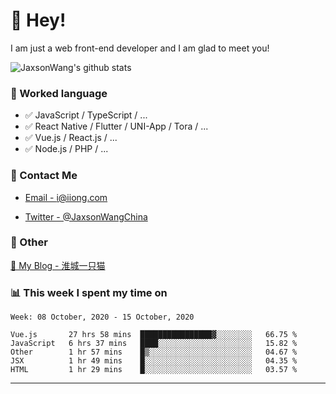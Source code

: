 # 👋 Hey!

I am just a web front-end developer and I am glad to meet you!

![JaxsonWang's github stats](https://github-readme-stats.vercel.app/api?username=JaxsonWang&&show_icons=true&&title_color=1abc9c&&icon_color=1abc9c)


### 📝 Worked language

- ✅ JavaScript / TypeScript / ...
- ✅ React Native / Flutter / UNI-App / Tora / ...
- ✅ Vue.js / React.js / ...
- ✅ Node.js / PHP / ...

### 📮 Contact Me

- [Email - i@iiong.com](mailto:i@iiong.com)

- [Twitter - @JaxsonWangChina](https://twitter.com/JaxsonWangChina)

### 🤪 Other

[📌 My Blog - 淮城一只猫](https://iiong.com)

### 📊 This week I spent my time on

<!--START_SECTION:waka-->
```text
Week: 08 October, 2020 - 15 October, 2020

Vue.js       27 hrs 58 mins  ████████████████▓░░░░░░░░   66.75 % 
JavaScript   6 hrs 37 mins   ████░░░░░░░░░░░░░░░░░░░░░   15.82 % 
Other        1 hr 57 mins    █▒░░░░░░░░░░░░░░░░░░░░░░░   04.67 % 
JSX          1 hr 49 mins    █░░░░░░░░░░░░░░░░░░░░░░░░   04.35 % 
HTML         1 hr 29 mins    █░░░░░░░░░░░░░░░░░░░░░░░░   03.57 % 
```
<!--END_SECTION:waka-->

---
